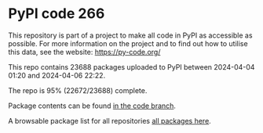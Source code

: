 # PyPI code 266

This repository is part of a project to make all code in PyPI as accessible as possible. For more information 
on the project and to find out how to utilise this data, see the website: https://py-code.org/

This repo contains 23688 packages uploaded to PyPI between 
2024-04-04 01:20 and 2024-04-06 22:22.

The repo is 95% (22672/23688) complete.

Package contents can be found [in the code branch](https://github.com/pypi-data/pypi-mirror-266/tree/code/packages).

A browsable package list for all repositories [all packages here](https://py-code.org/repositories/pypi-mirror-266).


